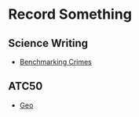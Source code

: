 # Record Something
## Science Writing
+ [Benchmarking Crimes](https://github.com/lrg11/lrg11.github.io/blob/3e2592f7af64499f57829708227da09b9ba5e45c/Gernot's%20List%20of%20Systems%20Benchmarking%20Crimes.pdf)
## ATC50
+ [Geo](https://lrg11.github.io/geo_world.html)
